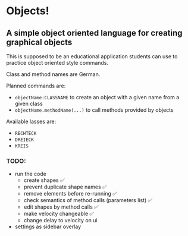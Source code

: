# Objects!
## A simple object oriented language for creating graphical objects

This is supposed to be an educational application students can use to practice object oriented style commands.

Class and method names are German.

Planned commands are:
 - `objectName:CLASSNAME` to create an object with a given name from a given class
 - `objectName.methodName(...)` to call methods provided by objects
  
Available lasses are:
 - `RECHTECK`
 - `DREIECK`
 - `KREIS`

### TODO:
 - run the code
   - create shapes ✅
   - prevent duplicate shape names ✅
   - remove elements before re-running ✅
   - check semantics of method calls (parameters list) ✅
   - edit shapes by method calls ✅
   - make velocity changeable ✅
   - change delay to velocity on ui
 - settings as sidebar overlay